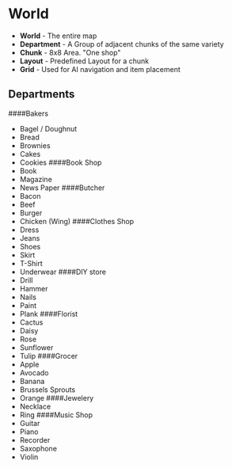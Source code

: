 ﻿# World
- **World** - The entire map
- **Department** - A Group of adjacent chunks of the same variety
- **Chunk** - 8x8 Area. "One shop"
- **Layout** - Predefined Layout for a chunk
- **Grid** - Used for AI navigation and item placement
## Departments
####Bakers
- Bagel / Doughnut
- Bread
- Brownies
- Cakes
- Cookies
####Book Shop
- Book
- Magazine
- News Paper
####Butcher
- Bacon
- Beef
- Burger
- Chicken (Wing)
####Clothes Shop
- Dress
- Jeans
- Shoes
- Skirt
- T-Shirt
- Underwear 
####DIY store
- Drill
- Hammer
- Nails
- Paint
- Plank
####Florist
- Cactus
- Daisy
- Rose
- Sunflower
- Tulip
####Grocer
- Apple
- Avocado
- Banana
- Brussels Sprouts
- Orange
####Jewelery
- Necklace
- Ring
####Music Shop
- Guitar
- Piano
- Recorder
- Saxophone
- Violin

 